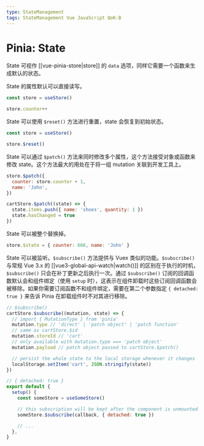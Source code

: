 ```yaml
---
type: StateManagement
tags: StateManagement Vue JavaScript QoK-B
---
```


# Pinia: State

State 可视作 [[vue-pinia-store|store]] 的 `data` 选项，同样它需要一个函数来生成默认的状态。

State 的属性默认可以直接读写。

```js
const store = useStore()

store.counter++
```

State 可以使用 `$reset()` 方法进行重置，state 会恢复到初始状态。

```js
const store = useStore()

store.$reset()
```

State 可以通过 `$patch()` 方法来同时修改多个属性，这个方法接受对象或函数来修改 state。这个方法最大的用处在于将一组 mutation 关联到开发工具上。

```js
store.$patch({
  counter: store.counter + 1,
  name: 'John',
})

cartStore.$patch((state) => {
  state.items.push({ name: 'shoes', quantity: 1 })
  state.hasChanged = true
})
```

State 可以被整个替换掉。

```js
store.$state = { counter: 666, name: 'John' }
```

State 可以被监听。`$subscribe()` 方法提供与 Vuex 类似的功能。`$subscribe()` 与常规 Vue 3.x 的 [[vue3-global-api-watch|watch()]] 的区别在于执行的时机，`$subscribe()` 只会在补丁更新之后执行一次。通过 `$subscribe()` 订阅的回调函数默认会和组件绑定（使用 `setup` 时），这表示在组件卸载时这些订阅回调函数会被移除。如果你需要订阅函数不和组件绑定，需要在第二个参数指定 `{ detached: true }` 来告诉 Pinia 在卸载组件时不对其进行移除。

```js
// $subscribe()
cartStore.$subscribe((mutation, state) => {
  // import { MutationType } from 'pinia'
  mutation.type // 'direct' | 'patch object' | 'patch function'
  // same as cartStore.$id
  mutation.storeId // 'cart'
  // only available with mutation.type === 'patch object'
  mutation.payload // patch object passed to cartStore.$patch()

  // persist the whole state to the local storage whenever it changes
  localStorage.setItem('cart', JSON.stringify(state))
})

// { detached: true }
export default {
  setup() {
    const someStore = useSomeStore()

    // this subscription will be kept after the component is unmounted
    someStore.$subscribe(callback, { detached: true })

    // ...
  },
}
```
